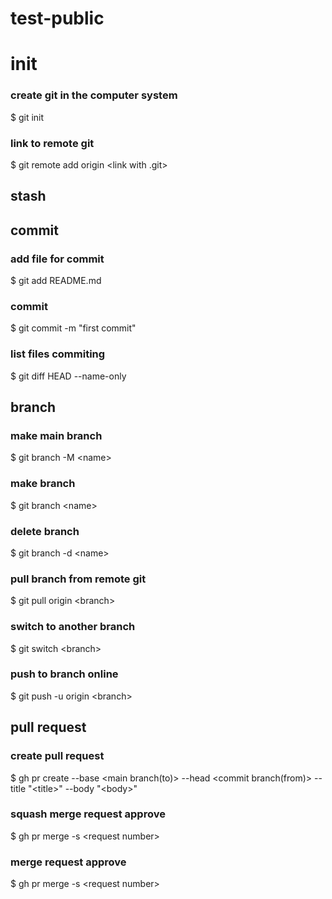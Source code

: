 # test-public

# init
### create git in the computer system 
$ git init

### link to remote git
$ git remote add origin \<link with .git>


## stash


## commit 
### add file for commit 
$ git add README.md

### commit
$ git commit -m "first commit"

### list files commiting
$ git diff HEAD --name-only


## branch 
### make main branch
$ git branch -M \<name>

### make branch
$ git branch \<name>

### delete branch
$ git branch -d \<name>

### pull branch from remote git
$ git pull origin \<branch>

### switch to another branch
$ git switch \<branch>

### push to branch online
$ git push -u origin \<branch>

## pull request 
### create pull request 
$ gh pr create --base \<main branch(to)> --head \<commit branch(from)> --title "\<title>" --body "\<body>"

### squash merge request approve
$ gh pr merge -s \<request number>

### merge request approve
$ gh pr merge -s \<request number>
